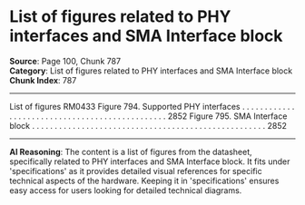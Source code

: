 # List of figures related to PHY interfaces and SMA Interface block

**Source**: Page 100, Chunk 787  
**Category**: List of figures related to PHY interfaces and SMA Interface block  
**Chunk Index**: 787

---

List of figures RM0433
Figure 794. Supported PHY interfaces . . . . . . . . . . . . . . . . . . . . . . . . . . . . . . . . . . . . . . . . . . . . . . . 2852
Figure 795. SMA Interface block . . . . . . . . . . . . . . . . . . . . . . . . . . . . . . . . . . . . . . . . . . . . . . . . . . . . 2852

---

**AI Reasoning**: The content is a list of figures from the datasheet, specifically related to PHY interfaces and SMA Interface block. It fits under 'specifications' as it provides detailed visual references for specific technical aspects of the hardware. Keeping it in 'specifications' ensures easy access for users looking for detailed technical diagrams.
